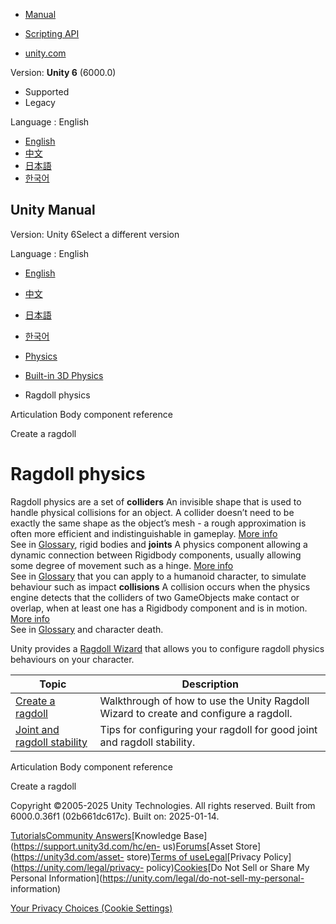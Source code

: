 [](https://docs.unity3d.com)

  * [Manual](../Manual/index.html)
  * [Scripting API](../ScriptReference/index.html)

  * [unity.com](https://unity.com/)

Version: **Unity 6** (6000.0)

  * Supported
  * Legacy

Language : English

  * [English](/Manual/ragdoll-physics-section.html)
  * [中文](/cn/current/Manual/ragdoll-physics-section.html)
  * [日本語](/ja/current/Manual/ragdoll-physics-section.html)
  * [한국어](/kr/current/Manual/ragdoll-physics-section.html)

[](https://docs.unity3d.com)

## Unity Manual

Version: Unity 6Select a different version

Language : English

  * [English](/Manual/ragdoll-physics-section.html)
  * [中文](/cn/current/Manual/ragdoll-physics-section.html)
  * [日本語](/ja/current/Manual/ragdoll-physics-section.html)
  * [한국어](/kr/current/Manual/ragdoll-physics-section.html)

  * [Physics](PhysicsSection.html)
  * [Built-in 3D Physics](PhysicsOverview.html)
  * Ragdoll physics

[](class-ArticulationBody.html)

Articulation Body component reference

[](wizard-RagdollWizard.html)

Create a ragdoll

# Ragdoll physics

Ragdoll physics are a set of **colliders** An invisible shape that is used to
handle physical collisions for an object. A collider doesn’t need to be
exactly the same shape as the object’s mesh - a rough approximation is often
more efficient and indistinguishable in gameplay. [More
info](CollidersOverview.html)  
See in [Glossary](Glossary.html#Collider), rigid bodies and **joints** A
physics component allowing a dynamic connection between Rigidbody components,
usually allowing some degree of movement such as a hinge. [More
info](Joints.html)  
See in [Glossary](Glossary.html#joint) that you can apply to a humanoid
character, to simulate behaviour such as impact **collisions** A collision
occurs when the physics engine detects that the colliders of two GameObjects
make contact or overlap, when at least one has a Rigidbody component and is in
motion. [More info](CollidersOverview.html)  
See in [Glossary](Glossary.html#Collision) and character death.

Unity provides a [Ragdoll Wizard](wizard-RagdollWizard.html) that allows you
to configure ragdoll physics behaviours on your character.

**Topic** | **Description**  
---|---  
[Create a ragdoll](wizard-RagdollWizard.html) | Walkthrough of how to use the Unity Ragdoll Wizard to create and configure a ragdoll.  
[Joint and ragdoll stability](RagdollStability.html) | Tips for configuring your ragdoll for good joint and ragdoll stability.  
  
[](class-ArticulationBody.html)

Articulation Body component reference

[](wizard-RagdollWizard.html)

Create a ragdoll

Copyright ©2005-2025 Unity Technologies. All rights reserved. Built from
6000.0.36f1 (02b661dc617c). Built on: 2025-01-14.

[Tutorials](https://learn.unity.com/)[Community
Answers](https://answers.unity3d.com)[Knowledge
Base](https://support.unity3d.com/hc/en-
us)[Forums](https://forum.unity3d.com)[Asset Store](https://unity3d.com/asset-
store)[Terms of
use](https://docs.unity3d.com/Manual/TermsOfUse.html)[Legal](https://unity.com/legal)[Privacy
Policy](https://unity.com/legal/privacy-
policy)[Cookies](https://unity.com/legal/cookie-policy)[Do Not Sell or Share
My Personal Information](https://unity.com/legal/do-not-sell-my-personal-
information)

[Your Privacy Choices (Cookie Settings)](javascript:void\(0\);)

